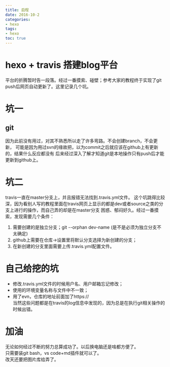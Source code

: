 ```yaml
---
title: 启程
date: 2016-10-2
categories: 
- hexo
tags: 
- hexo
toc: true
---
```


# hexo + travis 搭建blog平台

平台的折腾暂时告一段落。经过一番摸索、碰壁；参考大家的教程终于实现了git push后网页自动更新了。这里记录几个坑。

<!--more-->

# 坑一

## git

因为此前没有用过，对其不熟悉所以走了许多弯路。不会创建branch，不会更新，
可能是因为用过svn的缘故把，以为commit之后就应该在github上有更新的，结果什么反应都没有
后来经过深入了解才知道git是本地操作只有push后才能更新到github上。

# 坑二

travis一直在master分支上，并且报错无法找到.travis.yml文件。
这个坑跳得比较深，因为看别人写的教程里面在travis网页上显示的都是dev或者source之类的分支上进行的操作，而自己弄的却是在master分支
困惑、郁闷好久。经过一番摸索，发现需要几个条件：

1. 需要创建的是独立分支；git --orphan dev-name (是不是必须为独立分支不太确定)
2. github上需要在仓库->设置里将默认分支选择为新创建的分支；
3. 在新创建的分支里面需要上传.travis.yml配置文件。

# 自己给挖的坑

* 修改.travis.yml文件的时候用户名、用户邮箱忘记修改；  
* 使用的环境变量名称与文件中不一致；
* 用了evn，仓库的地址前面加了https://  
当然这些问题都是在travis的log信息中发现的，因为总是在执行git相关操作的时候出错。

# 加油

无论如何经过不断的努力总算成功了。以后换电脑还是啥都方便了。  
只需要装git bash，vs code+md插件就可以了。  
改天还要把图片库给弄了。

